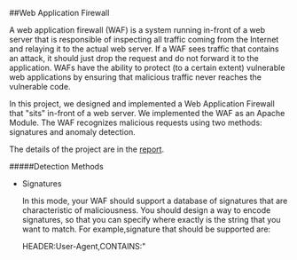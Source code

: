 ##Web Application Firewall

A web application firewall (WAF) is a system running in-front of a web server that is responsible of inspecting all traffic coming from the Internet and relaying it to the actual web server. If a WAF sees traffic that contains an attack, it should just drop the request and do not forward it to the application. WAFs have the ability to protect (to a certain extent) vulnerable web applications by ensuring that malicious traffic never reaches the vulnerable code.

In this project, we designed and implemented a Web Application Firewall that "sits" in-front of a web server. We implemented the WAF as an Apache Module. The WAF recognizes malicious requests using two methods: signatures and anomaly detection.

The details of the project are in the [report].

#####Detection Methods

*   Signatures

    In this mode, your WAF should support a database of signatures that are characteristic of maliciousness. You should design a way to encode signatures, so that you can specify where exactly is the string that you want to match. For example,signature that should be supported are:

    HEADER:User-Agent,CONTAINS:"<script>"	/*Detect basic XSS ATTACK through User-Agent Header*/
    HEADER:User-Agent,CONTAINS:"bot"	/*Deny all requests from hosts that identify themselves as bots*/
    REQUEST_METHOD:GET,PARAMETER:*,CONTAINS:"union all select" /*Search all parameters of GET Requests for possible SQL Injection*/
    REQUEST_METHOD:POST,PARAMETER:foo,CONTAINS:"../../../../" /*Search the parameter "foo" of POST Requests for possible Directory Traversal vulnerabilities*/

*   Anomaly Detection

    While signatures are a great way to stop known attacks, they can't stop attacks that do not have corresponding signatures. In anomaly detection, we can "learn" how legitimate traffic looks like and then if some future traffic is too different from what we've learned, we do not allow it to proceed. Here, we split the system in a training phase and an online phase. In the training phase, the WAF does not stop anything. It just collects information about all traffic passing through it. The user is then trying to use the website as much as possible, click on all possible links, and perform all possible actions. When the user is satisfied that she has exercised the web application as much as possible, it asks the WAF to create a normality profile. The WAF will look through all requests and try to make generalized rules. For this project, I want you to learn automatically the following things:
    Maximum number of parameters seen for all requests across all pages
    Maximum number of parameters seen for every specific page
    Average length of values for every specific parameter of every specific page
    E.g. the average length of the values of the parameter foo on example.com/index.php is 12 characters
    Character set of any specific parameter
    E.g. the parameter name on example.com/signup.phpwas always comprised out of letters and numbers, but never out of special characters
    The detection should happen as follows:
    For profiles involving maximum number of parameters, drop requests that exceed that maximum number
    For profiles involving averages, assume a normal distribution, compute the standard deviation, and drop all values that are not part of the mean+-3*sd
    For profiles involving character sets, drop requests with parameters containing character from sets not seen during training

####Overall

Together with the WAF we delivered a web application where the WAF is trained upon.

[report]:https://github.com/kaushikd49/waf/blob/master/NetSec%20Project%20Report.pdf
